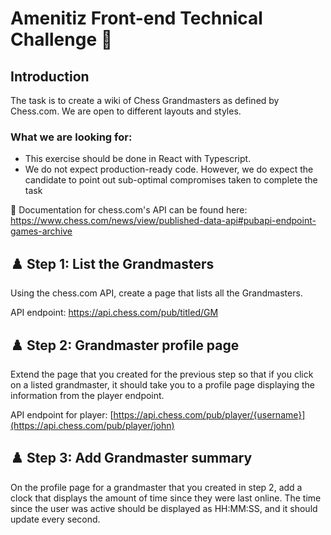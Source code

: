 # Amenitiz Front-end Technical Challenge 🚀

## Introduction

The task is to create a wiki of Chess Grandmasters as defined by Chess.com. We are open to different layouts and styles.

### What we are looking for:

- This exercise should be done in React with Typescript.
- We do not expect production-ready code. However, we do expect the candidate to point out sub-optimal compromises taken to complete the task

📖 Documentation for chess.com's API can be found here: https://www.chess.com/news/view/published-data-api#pubapi-endpoint-games-archive

## ♟️ Step 1: List the Grandmasters

Using the chess.com API, create a page that lists all the Grandmasters.

API endpoint: https://api.chess.com/pub/titled/GM

## ♟️ Step 2: Grandmaster profile page

Extend the page that you created for the previous step so that if you click on a listed grandmaster, it should take you to a profile page displaying the information from the player endpoint.

API endpoint for player: [https://api.chess.com/pub/player/{username}](https://api.chess.com/pub/player/john)

## ♟️ Step 3: Add Grandmaster summary

On the profile page for a grandmaster that you created in step 2, add a clock that displays the amount of time since they were last online. The time since the user was active should be displayed as HH:MM:SS, and it should update every second.
